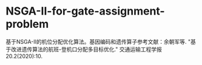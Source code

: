 # NSGA-II-for-gate-assignment-problem
基于NSGA-II的机位分配优化算法。基因编码和遗传算子参考文献：余朝军等. "基于改进遗传算法的航班-登机口分配多目标优化." 交通运输工程学报 20.2(2020):10.
